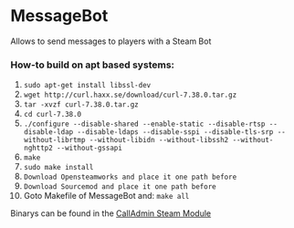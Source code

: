 MessageBot
==========

Allows to send messages to players with a Steam Bot

### How-to build on apt based systems: ###

1. `sudo apt-get install libssl-dev`
2. `wget http://curl.haxx.se/download/curl-7.38.0.tar.gz`
3. `tar -xvzf curl-7.38.0.tar.gz`
4. `cd curl-7.38.0`
5. `./configure --disable-shared --enable-static --disable-rtsp --disable-ldap --disable-ldaps --disable-sspi --disable-tls-srp --without-librtmp --without-libidn --without-libssh2 --without-nghttp2 --without-gssapi`
6. `make`
7. `sudo make install`
8. `Download Opensteamworks and place it one path before`
9. `Download Sourcemod and place it one path before`
10. Goto Makefile of MessageBot and: `make all`

Binarys can be found in the [CallAdmin Steam Module](https://forums.alliedmods.net/showthread.php?t=213670)
